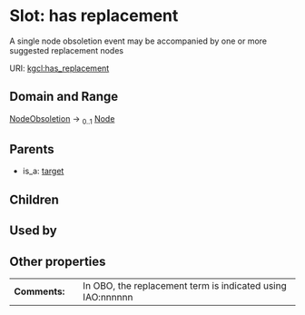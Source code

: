 
# Slot: has replacement


A single node obsoletion event may be accompanied by one or more suggested replacement nodes

URI: [kgcl:has_replacement](http://w3id.org/kgcl/has_replacement)


## Domain and Range

[NodeObsoletion](NodeObsoletion.md) &#8594;  <sub>0..1</sub> [Node](Node.md)

## Parents

 *  is_a: [target](target.md)

## Children


## Used by


## Other properties

|  |  |  |
| --- | --- | --- |
| **Comments:** | | In OBO, the replacement term is indicated using IAO:nnnnnn |

